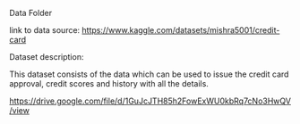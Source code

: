Data Folder

link to data source:  https://www.kaggle.com/datasets/mishra5001/credit-card 

Dataset description:

This dataset consists of the data which can be used to issue the credit card approval, credit scores and history with all the details.

https://drive.google.com/file/d/1GuJcJTH85h2FowExWU0kbRq7cNo3HwQV/view
